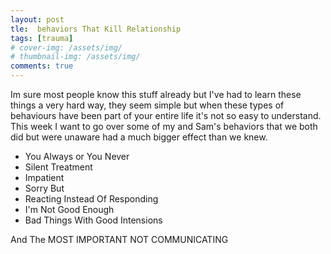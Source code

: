 ```yaml
---
layout: post
tle:  behaviors That Kill Relationship
tags: [trauma]
# cover-img: /assets/img/
# thumbnail-img: /assets/img/
comments: true
---
```

Im sure most people know this stuff already but I've had to learn these things a very hard way, they seem simple but when these types of behaviours have been part of your entire life it's not so easy to understand. This week I want to go over some of my and Sam's behaviors that we both did but were unaware had a much bigger effect than we knew.  

- You Always or You Never
- Silent Treatment
- Impatient
- Sorry But
- Reacting Instead Of Responding
- I'm Not Good Enough
- Bad Things With Good Intensions
  
And The MOST IMPORTANT NOT COMMUNICATING
